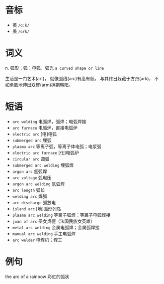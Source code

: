 # 音标

- 英 `/ɑːk/`
- 美 `/ɑrk/`

# 词义

n. 弧形；弧；电弧，弧光
`a curved shape or line`



生活是一门艺术(art)， 就像弧线(arc)有高有低， 与其终日躲藏于方舟(ark)， 不如勇敢地伸出双臂(arm)拥抱朝阳。

# 短语

- `arc welding` 电弧焊，弧焊；电弧焊接
- `arc furnace` 电弧炉，直接电弧炉
- `electric arc` [电]电弧
- `submerged arc` 埋弧
- `plasma arc` 等离子弧，等离子体电弧；电浆弧
- `electric arc furnace` [化]电弧炉
- `circular arc` 圆弧
- `submerged arc welding` 埋弧焊
- `argon arc` 氩弧焊
- `arc voltage` 弧电压
- `argon arc welding` 氩弧焊
- `arc length` 弧长
- `welding arc` 焊弧
- `arc discharge` 弧放电
- `island arc` [地]弧形列岛
- `plasma arc welding` 等离子弧焊；等离子电弧焊接
- `joan of arc` 圣女贞德（法国民族女英雄）
- `metal arc welding` 金属电弧焊；金属弧焊接
- `manual arc welding` 手工电弧焊
- `arc welder` 电焊机；焊工

# 例句

the arc of a rainbow
彩虹的弧状


